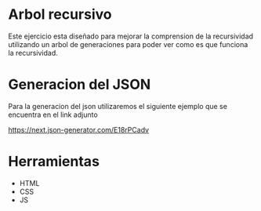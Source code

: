# Arbol recursivo
Este ejercicio esta diseñado para mejorar la comprension de la recursividad utilizando un arbol de generaciones para poder ver como es que funciona la recursividad.

# Generacion del JSON

Para la generacion del json utilizaremos el siguiente ejemplo que se encuentra en el link adjunto

https://next.json-generator.com/E18rPCadv

# Herramientas

* HTML
* CSS
* JS